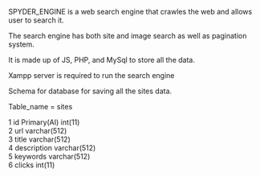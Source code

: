 SPYDER_ENGINE is a web search engine that crawles the web and allows user to search it.

The search engine has both site and image search as well as pagination system.

It is made up of JS, PHP, and MySql to store all the data.
 
Xampp server is required to run the search engine


Schema for database for saving all the sites data.

Table_name = sites


1	id    Primary(AI)	  int(11)		
2	url	                  varchar(512)	
3	title	              varchar(512)	
4	description	          varchar(512)	
5	keywords	          varchar(512)	
6	clicks	              int(11)			

